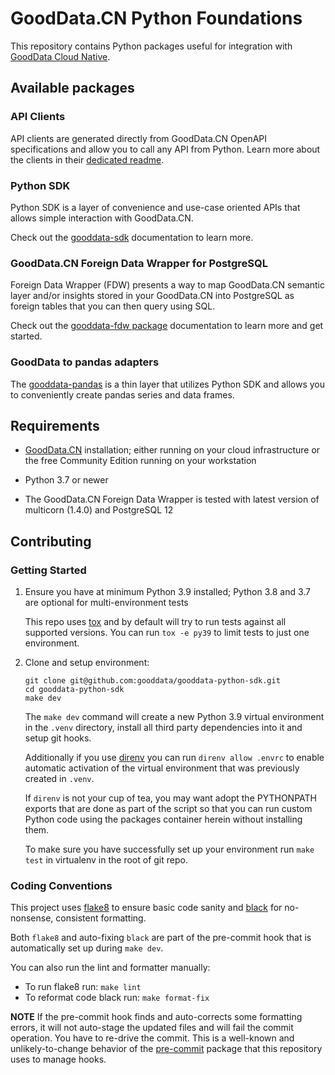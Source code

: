 # GoodData.CN Python Foundations

This repository contains Python packages useful for integration with [GoodData Cloud Native](https://www.gooddata.com/developers/cloud-native/).

## Available packages

### API Clients

API clients are generated directly from GoodData.CN OpenAPI specifications and allow you to call any API from
Python. Learn more about the clients in their [dedicated readme](./clients_README.md).

### Python SDK

Python SDK is a layer of convenience and use-case oriented APIs that allows simple interaction with GoodData.CN.

Check out the [gooddata-sdk](./gooddata-sdk) documentation to learn more.

### GoodData.CN Foreign Data Wrapper for PostgreSQL

Foreign Data Wrapper (FDW) presents a way to map GoodData.CN semantic layer and/or insights stored in your GoodData.CN
into PostgreSQL as foreign tables that you can then query using SQL.

Check out the [gooddata-fdw package](./gooddata-fdw) documentation to learn more and get started.

### GoodData to pandas adapters

The [gooddata-pandas](./gooddata-pandas) is a thin layer that utilizes Python SDK and allows you to conveniently
create pandas series and data frames.

## Requirements

-  [GoodData.CN](https://www.gooddata.com/developers/cloud-native/) installation; either running on your cloud
   infrastructure or the free Community Edition running on your workstation

-  Python 3.7 or newer

-  The GoodData.CN Foreign Data Wrapper is tested with latest version of multicorn (1.4.0) and PostgreSQL 12

## Contributing

### Getting Started

1.  Ensure you have at minimum Python 3.9 installed; Python 3.8 and 3.7 are optional for multi-environment tests

    This repo uses [tox](https://tox.readthedocs.io/en/latest/) and by default will try to run tests against all
    supported versions. You can run `tox -e py39` to limit tests to just one environment.

2.  Clone and setup environment:

    ```
    git clone git@github.com:gooddata/gooddata-python-sdk.git
    cd gooddata-python-sdk
    make dev
    ```

    The `make dev` command will create a new Python 3.9 virtual environment in the `.venv` directory, install all
    third party dependencies into it and setup git hooks.

    Additionally if you use [direnv](https://direnv.net/) you can run `direnv allow .envrc` to enable automatic
    activation of the virtual environment that was previously created in `.venv`.

    If `direnv` is not your cup of tea, you may want adopt the PYTHONPATH exports that are done as part of the
    script so that you can run custom Python code using the packages container herein without installing them.

    To make sure you have successfully set up your environment run `make test` in virtualenv in the root of git repo.

### Coding Conventions

This project uses [flake8](https://flake8.pycqa.org/en/latest/) to ensure basic code sanity and [black](https://github.com/psf/black)
for no-nonsense, consistent formatting.

Both `flake8` and auto-fixing `black` are part of the pre-commit hook that is automatically set up during `make dev`.

You can also run the lint and formatter manually:

-  To run flake8 run: `make lint`
-  To reformat code black run: `make format-fix`

**NOTE** If the pre-commit hook finds and auto-corrects some formatting errors, it will not auto-stage
the updated files and will fail the commit operation. You have to re-drive the commit. This is a well-known and
unlikely-to-change behavior of the [pre-commit](https://github.com/pre-commit/pre-commit/issues/806) package that this repository uses to manage hooks.
